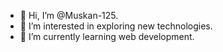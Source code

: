 - 👋 Hi, I’m @Muskan-125.
- 👀 I’m interested in exploring new technologies.
- 🌱 I’m currently learning web development.
<!---
Muskan-125/Muskan-125 is a ✨ special ✨ repository because its `README.md` (this file) appears on your GitHub profile.
You can click the Preview link to take a look at your changes.
--->
